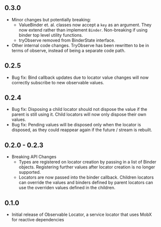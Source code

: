 ## 0.3.0

- Minor changes but potentially breaking:
  - ValueBinder et. al. classes now accept a `key` as an argument. They now extend rather than implement `Binder`. Non-breaking if using binder top level utility functions.
  - tryObserve removed from BinderState interface.
- Other internal code changes. TryObserve has been rewritten to be in terms of observe, instead of being a separate code path.

## 0.2.5

- Bug fix: Bind callback updates due to locator value changes will now correctly subscribe to new observable values.

## 0.2.4

- Bug fix: Disposing a child locator should not dispose the value if the parent is still using it. Child locators will now only dispose their own values.
- Bug fix: Pending values will be disposed only when the locator is disposed, as they could reappear again if the future / stream is rebuilt.

## 0.2.0 - 0.2.3

- Breaking API Changes
    - Types are registered on locator creation by passing in a list of Binder objects. Registering further values after locator creation is no longer supported.
    - Locators are now passed into the binder callback. Children locators can override the values and binders defined by parent locators can use the overriden values defined in the children.

## 0.1.0

- Initial release of Observable Locator, a service locator that uses MobX for reactive dependencies
